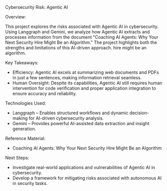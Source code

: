 Cybersecurity Risk: Agentic AI

Overview:

This project explores the risks associated with Agentic AI in cybersecurity. Using Langgraph and Gemini, we analyze how Agentic AI extracts and processes information from the document "Coaching AI Agents: Why Your Next Security Hire Might Be an Algorithm." The project highlights both the strengths and limitations of this AI-driven approach.
hire might be an algorithm.

Key Takeaways:

- Efficiency: Agentic AI excels at summarizing web documents and PDFs in just a few sentences, making information retrieval seamless.
- Human Oversight: Despite its capabilities, Agentic AI still requires human intervention for code verification and proper application integration to ensure accuracy and reliability.

Technologies Used:

- Langgraph – Enables structured workflows and dynamic decision-making for AI-driven cybersecurity analysis.
- Gemini – Provides powerful AI-assisted data extraction and insight generation.

Reference Material:

- Coaching AI Agents: Why Your Next Security Hire Might Be an Algorithm

Next Steps:

- Investigate real-world applications and vulnerabilities of Agentic AI in cybersecurity.
- Develop a framework for mitigating risks associated with autonomous AI in security tasks.

